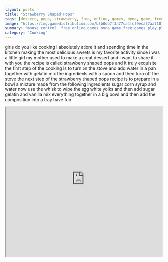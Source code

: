 ```yaml
---
layout: posts
title: "Strawberry Shaped Pops"
tags: [dessert, pops, strawberry, free, online, games, oyna, game, free, games, play, play, games]
image: "https://img.gamedistribution.com/b5b0db7f3a77ca4fcf9eca57aa7181ca.jpg"
summary: "mouse control  free online games oyna game free games play play games"
category: "Cooking"
---
```


girls do you like cooking i absolutely adore it and spending time in the kitchen making the most delicious sweets is my favorite activity since i was a little girl my mother used to make a great dessert and i want to share it with you the recipe is called strawberry shaped pops and it truly exquisite the first step of the cooking is to turn on the stove and add water in a pan together with gelatin mix the ingredients with a spoon and then turn off the stove the next step of the strawberry shaped pops recipe is to prepare in a bowl a mixture made from the following ingredients sugar corn syrup and water now use the whisk to wipe the egg white yolks and then add sugar gelatin and vanilla mix everything together in a big bowl and then add the composition into a tray have fun

<iframe width="100%" height="480px;" src="https://flash.gamedistribution.com?game=b5b0db7f3a77ca4fcf9eca57aa7181ca"></iframe>